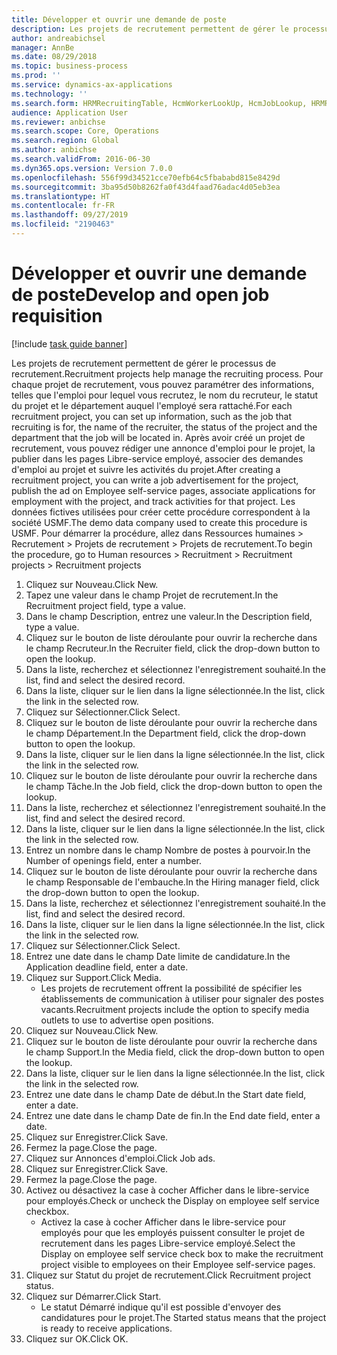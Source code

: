 ```yaml
---
title: Développer et ouvrir une demande de poste
description: Les projets de recrutement permettent de gérer le processus de recrutement.
author: andreabichsel
manager: AnnBe
ms.date: 08/29/2018
ms.topic: business-process
ms.prod: ''
ms.service: dynamics-ax-applications
ms.technology: ''
ms.search.form: HRMRecruitingTable, HcmWorkerLookUp, HcmJobLookup, HRMRecruitingMedia, HRMRecruitingJobAd
audience: Application User
ms.reviewer: anbichse
ms.search.scope: Core, Operations
ms.search.region: Global
ms.author: anbichse
ms.search.validFrom: 2016-06-30
ms.dyn365.ops.version: Version 7.0.0
ms.openlocfilehash: 556f99d34521cce70efb64c5fbababd815e8429d
ms.sourcegitcommit: 3ba95d50b8262fa0f43d4faad76adac4d05eb3ea
ms.translationtype: HT
ms.contentlocale: fr-FR
ms.lasthandoff: 09/27/2019
ms.locfileid: "2190463"
---
```

# <a name="develop-and-open-job-requisition"></a><span data-ttu-id="c6a4a-103">Développer et ouvrir une demande de poste</span><span class="sxs-lookup"><span data-stu-id="c6a4a-103">Develop and open job requisition</span></span>

[!include [task guide banner](../../includes/task-guide-banner.md)]

<span data-ttu-id="c6a4a-104">Les projets de recrutement permettent de gérer le processus de recrutement.</span><span class="sxs-lookup"><span data-stu-id="c6a4a-104">Recruitment projects help manage the recruiting process.</span></span> <span data-ttu-id="c6a4a-105">Pour chaque projet de recrutement, vous pouvez paramétrer des informations, telles que l'emploi pour lequel vous recrutez, le nom du recruteur, le statut du projet et le département auquel l'employé sera rattaché.</span><span class="sxs-lookup"><span data-stu-id="c6a4a-105">For each recruitment project, you can set up information, such as the job that recruiting is for, the name of the recruiter, the status of the project and the department that the job will be located in.</span></span> <span data-ttu-id="c6a4a-106">Après avoir créé un projet de recrutement, vous pouvez rédiger une annonce d'emploi pour le projet, la publier dans les pages Libre-service employé, associer des demandes d'emploi au projet et suivre les activités du projet.</span><span class="sxs-lookup"><span data-stu-id="c6a4a-106">After creating a recruitment project, you can write a job advertisement for the project, publish the ad on Employee self-service pages, associate applications for employment with the project, and track activities for that project.</span></span> <span data-ttu-id="c6a4a-107">Les données fictives utilisées pour créer cette procédure correspondent à la société USMF.</span><span class="sxs-lookup"><span data-stu-id="c6a4a-107">The demo data company used to create this procedure is USMF.</span></span> <span data-ttu-id="c6a4a-108">Pour démarrer la procédure, allez dans Ressources humaines > Recrutement > Projets de recrutement > Projets de recrutement.</span><span class="sxs-lookup"><span data-stu-id="c6a4a-108">To begin the procedure, go to Human resources > Recruitment > Recruitment projects > Recruitment projects</span></span>

1. <span data-ttu-id="c6a4a-109">Cliquez sur Nouveau.</span><span class="sxs-lookup"><span data-stu-id="c6a4a-109">Click New.</span></span>
2. <span data-ttu-id="c6a4a-110">Tapez une valeur dans le champ Projet de recrutement.</span><span class="sxs-lookup"><span data-stu-id="c6a4a-110">In the Recruitment project field, type a value.</span></span>
3. <span data-ttu-id="c6a4a-111">Dans le champ Description, entrez une valeur.</span><span class="sxs-lookup"><span data-stu-id="c6a4a-111">In the Description field, type a value.</span></span>
4. <span data-ttu-id="c6a4a-112">Cliquez sur le bouton de liste déroulante pour ouvrir la recherche dans le champ Recruteur.</span><span class="sxs-lookup"><span data-stu-id="c6a4a-112">In the Recruiter field, click the drop-down button to open the lookup.</span></span>
5. <span data-ttu-id="c6a4a-113">Dans la liste, recherchez et sélectionnez l'enregistrement souhaité.</span><span class="sxs-lookup"><span data-stu-id="c6a4a-113">In the list, find and select the desired record.</span></span>
6. <span data-ttu-id="c6a4a-114">Dans la liste, cliquer sur le lien dans la ligne sélectionnée.</span><span class="sxs-lookup"><span data-stu-id="c6a4a-114">In the list, click the link in the selected row.</span></span>
7. <span data-ttu-id="c6a4a-115">Cliquez sur Sélectionner.</span><span class="sxs-lookup"><span data-stu-id="c6a4a-115">Click Select.</span></span>
8. <span data-ttu-id="c6a4a-116">Cliquez sur le bouton de liste déroulante pour ouvrir la recherche dans le champ Département.</span><span class="sxs-lookup"><span data-stu-id="c6a4a-116">In the Department field, click the drop-down button to open the lookup.</span></span>
9. <span data-ttu-id="c6a4a-117">Dans la liste, cliquer sur le lien dans la ligne sélectionnée.</span><span class="sxs-lookup"><span data-stu-id="c6a4a-117">In the list, click the link in the selected row.</span></span>
10. <span data-ttu-id="c6a4a-118">Cliquez sur le bouton de liste déroulante pour ouvrir la recherche dans le champ Tâche.</span><span class="sxs-lookup"><span data-stu-id="c6a4a-118">In the Job field, click the drop-down button to open the lookup.</span></span>
11. <span data-ttu-id="c6a4a-119">Dans la liste, recherchez et sélectionnez l'enregistrement souhaité.</span><span class="sxs-lookup"><span data-stu-id="c6a4a-119">In the list, find and select the desired record.</span></span>
12. <span data-ttu-id="c6a4a-120">Dans la liste, cliquer sur le lien dans la ligne sélectionnée.</span><span class="sxs-lookup"><span data-stu-id="c6a4a-120">In the list, click the link in the selected row.</span></span>
13. <span data-ttu-id="c6a4a-121">Entrez un nombre dans le champ Nombre de postes à pourvoir.</span><span class="sxs-lookup"><span data-stu-id="c6a4a-121">In the Number of openings field, enter a number.</span></span>
14. <span data-ttu-id="c6a4a-122">Cliquez sur le bouton de liste déroulante pour ouvrir la recherche dans le champ Responsable de l'embauche.</span><span class="sxs-lookup"><span data-stu-id="c6a4a-122">In the Hiring manager field, click the drop-down button to open the lookup.</span></span>
15. <span data-ttu-id="c6a4a-123">Dans la liste, recherchez et sélectionnez l'enregistrement souhaité.</span><span class="sxs-lookup"><span data-stu-id="c6a4a-123">In the list, find and select the desired record.</span></span>
16. <span data-ttu-id="c6a4a-124">Dans la liste, cliquer sur le lien dans la ligne sélectionnée.</span><span class="sxs-lookup"><span data-stu-id="c6a4a-124">In the list, click the link in the selected row.</span></span>
17. <span data-ttu-id="c6a4a-125">Cliquez sur Sélectionner.</span><span class="sxs-lookup"><span data-stu-id="c6a4a-125">Click Select.</span></span>
18. <span data-ttu-id="c6a4a-126">Entrez une date dans le champ Date limite de candidature.</span><span class="sxs-lookup"><span data-stu-id="c6a4a-126">In the Application deadline field, enter a date.</span></span>
19. <span data-ttu-id="c6a4a-127">Cliquez sur Support.</span><span class="sxs-lookup"><span data-stu-id="c6a4a-127">Click Media.</span></span>
    * <span data-ttu-id="c6a4a-128">Les projets de recrutement offrent la possibilité de spécifier les établissements de communication à utiliser pour signaler des postes vacants.</span><span class="sxs-lookup"><span data-stu-id="c6a4a-128">Recruitment projects include the option to specify media outlets to use to advertise open positions.</span></span>  
20. <span data-ttu-id="c6a4a-129">Cliquez sur Nouveau.</span><span class="sxs-lookup"><span data-stu-id="c6a4a-129">Click New.</span></span>
21. <span data-ttu-id="c6a4a-130">Cliquez sur le bouton de liste déroulante pour ouvrir la recherche dans le champ Support.</span><span class="sxs-lookup"><span data-stu-id="c6a4a-130">In the Media field, click the drop-down button to open the lookup.</span></span>
22. <span data-ttu-id="c6a4a-131">Dans la liste, cliquer sur le lien dans la ligne sélectionnée.</span><span class="sxs-lookup"><span data-stu-id="c6a4a-131">In the list, click the link in the selected row.</span></span>
23. <span data-ttu-id="c6a4a-132">Entrez une date dans le champ Date de début.</span><span class="sxs-lookup"><span data-stu-id="c6a4a-132">In the Start date field, enter a date.</span></span>
24. <span data-ttu-id="c6a4a-133">Entrez une date dans le champ Date de fin.</span><span class="sxs-lookup"><span data-stu-id="c6a4a-133">In the End date field, enter a date.</span></span>
25. <span data-ttu-id="c6a4a-134">Cliquez sur Enregistrer.</span><span class="sxs-lookup"><span data-stu-id="c6a4a-134">Click Save.</span></span>
26. <span data-ttu-id="c6a4a-135">Fermez la page.</span><span class="sxs-lookup"><span data-stu-id="c6a4a-135">Close the page.</span></span>
27. <span data-ttu-id="c6a4a-136">Cliquez sur Annonces d'emploi.</span><span class="sxs-lookup"><span data-stu-id="c6a4a-136">Click Job ads.</span></span>
28. <span data-ttu-id="c6a4a-137">Cliquez sur Enregistrer.</span><span class="sxs-lookup"><span data-stu-id="c6a4a-137">Click Save.</span></span>
29. <span data-ttu-id="c6a4a-138">Fermez la page.</span><span class="sxs-lookup"><span data-stu-id="c6a4a-138">Close the page.</span></span>
30. <span data-ttu-id="c6a4a-139">Activez ou désactivez la case à cocher Afficher dans le libre-service pour employés.</span><span class="sxs-lookup"><span data-stu-id="c6a4a-139">Check or uncheck the Display on employee self service checkbox.</span></span>
    * <span data-ttu-id="c6a4a-140">Activez la case à cocher Afficher dans le libre-service pour employés pour que les employés puissent consulter le projet de recrutement dans les pages Libre-service employé.</span><span class="sxs-lookup"><span data-stu-id="c6a4a-140">Select the Display on employee self service check box to make the recruitment project visible to employees on their Employee self-service pages.</span></span>  
31. <span data-ttu-id="c6a4a-141">Cliquez sur Statut du projet de recrutement.</span><span class="sxs-lookup"><span data-stu-id="c6a4a-141">Click Recruitment project status.</span></span>
32. <span data-ttu-id="c6a4a-142">Cliquez sur Démarrer.</span><span class="sxs-lookup"><span data-stu-id="c6a4a-142">Click Start.</span></span>
    * <span data-ttu-id="c6a4a-143">Le statut Démarré indique qu'il est possible d'envoyer des candidatures pour le projet.</span><span class="sxs-lookup"><span data-stu-id="c6a4a-143">The Started status means that the project is ready to receive applications.</span></span>  
33. <span data-ttu-id="c6a4a-144">Cliquez sur OK.</span><span class="sxs-lookup"><span data-stu-id="c6a4a-144">Click OK.</span></span>

